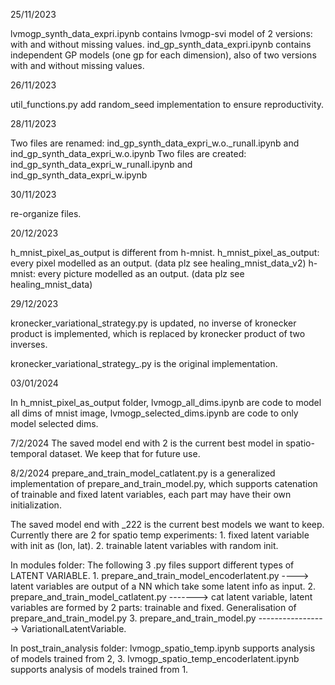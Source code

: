 
25/11/2023

lvmogp_synth_data_expri.ipynb contains lvmogp-svi model of 2 versions: with and without missing values. 
ind_gp_synth_data_expri.ipynb contains independent GP models (one gp for each dimension), also of two versions with and without missing values.

26/11/2023

util_functions.py add random_seed implementation to ensure reproductivity.

28/11/2023

Two files are renamed: ind_gp_synth_data_expri_w.o._runall.ipynb and ind_gp_synth_data_expri_w.o.ipynb
Two files are created: ind_gp_synth_data_expri_w_runall.ipynb and ind_gp_synth_data_expri_w.ipynb

30/11/2023

re-organize files.

20/12/2023

h_mnist_pixel_as_output is different from h-mnist.
h_mnist_pixel_as_output: every pixel modelled as an output. (data plz see healing_mnist_data_v2)
h-mnist: every picture modelled as an output. (data plz see healing_mnist_data)

29/12/2023

kronecker_variational_strategy.py is updated, no inverse of kronecker product is implemented, which is replaced by kronecker product of two inverses.

kronecker_variational_strategy_.py is the original implementation.

03/01/2024

In h_mnist_pixel_as_output folder,
lvmogp_all_dims.ipynb are code to model all dims of mnist image,
lvmogp_selected_dims.ipynb are code to only model selected dims. 

7/2/2024
The saved model end with 2 is the current best model in spatio-temporal dataset. We keep that for future use.

8/2/2024
prepare_and_train_model_catlatent.py is a generalized implementation of prepare_and_train_model.py, which supports catenation of trainable and fixed latent variables,
each part may have their own initialization.

The saved model end with _222 is the current best models we want to keep. 
Currently there are 2 for spatio temp experiments:
    1. fixed latent variable with init as (lon, lat).
    2. trainable latent variables with random init.

In modules folder:
    The following 3 .py files support different types of LATENT VARIABLE.
    1. prepare_and_train_model_encoderlatent.py ----> latent variables are output of a NN which take some latent info as input.
    2. prepare_and_train_model_catlatent.py  -------> cat latent variable, latent variables are formed by 2 parts: trainable and fixed. Generalisation of prepare_and_train_model.py
    3. prepare_and_train_model.py  -----------------> VariationalLatentVariable.

In post_train_analysis folder:
    lvmogp_spatio_temp.ipynb supports analysis of models trained from 2, 3.
    lvmogp_spatio_temp_encoderlatent.ipynb supports analysis of models trained from 1. 